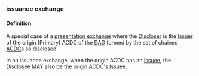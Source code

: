 ### issuance exchange

<h4>Definition</h4><p>A special case of a <a href="presentation-exchange">presentation exchange</a> where the <a href="discloser">Discloser</a> is the <a href="issuer">Issuer</a> of the origin (Primary) ACDC of the <a href="directed-acyclic-graph">DAG</a> formed by the set of chained <a href="authentic-chained-data-container">ACDC</a>s so disclosed.</p><p>In an issuance exchange, when the origin ACDC has an <a href="issuee">Issuee</a>, the <a href="disclosee">Disclosee</a> MAY also be the origin ACDC&#39;s Issuee.</p>
